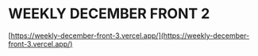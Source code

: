 # WEEKLY DECEMBER FRONT 2

[https://weekly-december-front-3.vercel.app/](https://weekly-december-front-3.vercel.app/)
